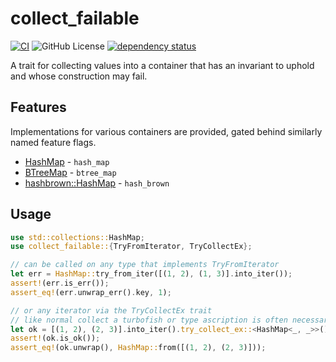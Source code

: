 # collect_failable

[![CI](https://github.com/MaxMahem/collect_failable/workflows/CI/badge.svg)](https://github.com/MaxMahem/collect_failable/actions)
![GitHub License](https://img.shields.io/github/license/maxmahem/collect_failable)
[![dependency status](https://deps.rs/repo/github/maxmahem/collect_failable/status.svg)](https://deps.rs/repo/github/maxmahem/collect_failable)

A trait for collecting values into a container that has an invariant to uphold and whose construction may fail.

## Features

Implementations for various containers are provided, gated behind similarly named feature flags.
* [HashMap](https://doc.rust-lang.org/std/collections/struct.HashMap.html) - `hash_map`
* [BTreeMap](https://doc.rust-lang.org/std/collections/struct.BTreeMap.html) - `btree_map`
* [hashbrown::HashMap](https://docs.rs/hashbrown/latest/hashbrown/struct.HashMap.html) - `hash_brown`

## Usage

```rust
use std::collections::HashMap;
use collect_failable::{TryFromIterator, TryCollectEx};

// can be called on any type that implements TryFromIterator
let err = HashMap::try_from_iter([(1, 2), (1, 3)].into_iter());
assert!(err.is_err());
assert_eq!(err.unwrap_err().key, 1);

// or any iterator via the TryCollectEx trait
// like normal collect a turbofish or type ascription is often necessary to disambiguate
let ok = [(1, 2), (2, 3)].into_iter().try_collect_ex::<HashMap<_, _>>();
assert!(ok.is_ok());
assert_eq!(ok.unwrap(), HashMap::from([(1, 2), (2, 3)]));
```
